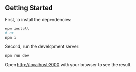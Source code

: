 ## Getting Started

First, to install the dependencies:

```bash
npm install
# or
npm i
```

Second, run the development server:

```bash
npm run dev
```

Open [http://localhost:3000](http://localhost:3000) with your browser to see the result.
